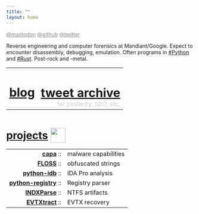```yaml
---
title: ""
layout: home
---
```

<span id="me-links">
  <a rel="me" href="https://mastodon.social/@williballenthin">@mastodon</a>
  <a rel="me" href="https://github.com/williballenthin">@github</a>
  <a rel="me" href="https://twitter.com/williballenthin">@twitter</a>
  <style>
    #me-links a {
      color: #888;
      font-size: 14px;
    }
    #title {
      /* pull these links right under the title */
      margin-bottom: 0px;
    }
  </style>
</span>

Reverse engineering and computer forensics at Mandiant/Google.
Expect to encounter disassembly, debugging, emulation.
Often programs in [#Python](./tags/python/) and [#Rust](./tags/rust/). 
Post-rock and -metal.


<table id="content-links">
  <tr>
    <td>
      <h1>
        <a href="./posts/">blog</a>
      </h1>
    </td>
    <td>
      <h1>
        <a href="./tweets/">tweet archive</a>
      </h1>
      for posterity, SEO, etc.
    </td>
  </tr>
  <style>
    #content-links {
      width: 100%;
    }
    #content-links tr td {
    }
    #content-links tr td:first-child {
      text-align: left;
    }
    #content-links tr td:nth-child(2) {
      text-align: right;
      color: #ccc;
    }
    #content-links tr td:nth-child(2) h1 {
      margin-bottom: 0;
    }
  </style>
</table>


<div id="projects">

# [projects](https://github.com/williballenthin/) <img src="https://github.githubassets.com/images/modules/logos_page/GitHub-Mark.png" height="40px" style="position: relative;top: 10px;"></img>


|                 	                                                          |                      |
|---------------------------------------------------------------------------	|--------------------  |
| **[capa](https://github.com/mandiant/capa)**                                | malware capabilities |
| **[FLOSS](https://github.com/mandiant/flare-floss)**                        | obfuscated strings   |
| **[python-idb](https://github.com/williballenthin/python-idb)**             | IDA Pro analysis     |
| **[python-registry](https://github.com/williballenthin/python-registry)**   | Registry parser      |
| **[INDXParse](https://github.com/williballenthin/INDXParse)**               | NTFS artifacts       |
| **[EVTXtract](https://github.com/williballenthin/EVTXtract)**               | EVTX recovery        |
  <style>
    #projects table tr td:first-child {
      text-align: right;
    }

    #projects table tr td:first-child::after {
      content: ' :: ';
      color: var(--main-decoration-color);
    }
  </style>
</div>